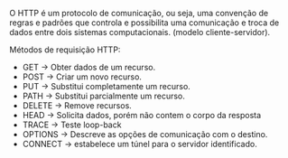 O HTTP é um protocolo de comunicação, ou seja, uma convenção de regras e padrões que controla e possibilita uma comunicação e troca de dados entre dois sistemas computacionais. (modelo cliente-servidor).

Métodos de requisição HTTP:
- GET -> Obter dados de um recurso.
- POST -> Criar um novo recurso.
- PUT -> Substitui completamente um recurso.
- PATH -> Substitui parcialmente um recurso.
- DELETE -> Remove recursos.
- HEAD -> Solicita dados, porém não contem o corpo da resposta
- TRACE -> Teste loop-back
- OPTIONS -> Descreve as opções de comunicação com o destino.
- CONNECT -> estabelece um túnel para o servidor identificado.
